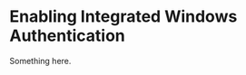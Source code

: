 [title]: # (Enabling Integrated Windows Authentication)
[tags]: # (XXX)
[priority]: # (2182)
# Enabling Integrated Windows Authentication
Something here.
